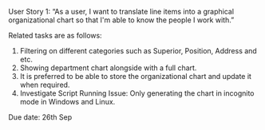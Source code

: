 
User Story 1: “As a user, I want to translate line items into a graphical organizational chart so that I'm able to know the people I work with.”
    
Related tasks are as follows: 
1. Filtering on different categories such as Superior, Position, Address and etc.
2. Showing department chart alongside with a full chart.
3. It is preferred to be able to store the organizational chart and update it when required.
4. Investigate Script Running Issue: Only generating the chart in incognito mode in Windows and Linux.

Due date: 26th Sep
